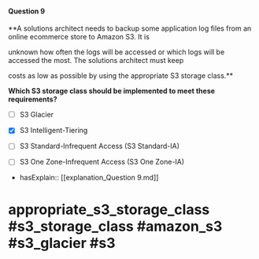 #### Question  9

**A solutions architect needs to backup some application log files from an online ecommerce store to Amazon S3. It is

unknown how often the logs will be accessed or which logs will be accessed the most. The solutions architect must keep

costs as low as possible by using the appropriate S3 storage class.**

**Which S3 storage class should be implemented to meet these requirements?**

- [ ] S3 Glacier

- [x] S3 Intelligent-Tiering

- [ ] S3 Standard-Infrequent Access (S3 Standard-IA)

- [ ] S3 One Zone-Infrequent Access (S3 One Zone-IA)

- hasExplain:: [[explanation_Question  9.md]]

# appropriate_s3_storage_class #s3_storage_class #amazon_s3 #s3_glacier #s3
